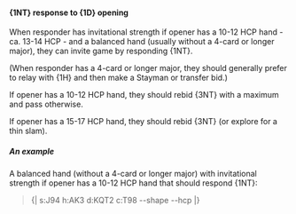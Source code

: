 #### <a name="1NT_response_to_1D_opening"> {1NT} response to {1D} opening

When responder has invitational strength if opener has a 10-12 HCP hand - ca. 13-14 HCP - and a balanced hand (usually without a 4-card or longer major), they can invite game by responding {1NT}.

(When responder has a 4-card or longer major, they should generally prefer to relay with {1H} and then make a Stayman or transfer bid.)

If opener has a 10-12 HCP hand, they should rebid {3NT} with a maximum and pass otherwise.

If opener has a 15-17 HCP hand, they should rebid {3NT} (or explore for a thin slam).

##### An example

A balanced hand (without a 4-card or longer major) with invitational strength if opener has a 10-12 HCP hand that should respond {1NT}:

> {| s:J94 h:AK3 d:KQT2 c:T98 --shape --hcp |}
